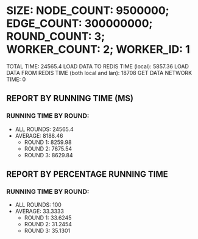 
# SIZE: NODE_COUNT: 9500000; EDGE_COUNT: 300000000; ROUND_COUNT: 3; WORKER_COUNT: 2; WORKER_ID: 1
 TOTAL TIME: 24565.4
 LOAD DATA TO REDIS TIME (local): 5857.36
 LOAD DATA FROM REDIS TIME (both local and lan): 18708
 GET DATA NETWORK TIME: 0

## REPORT BY RUNNING TIME (MS)

 ### RUNNING TIME BY ROUND:

  + ALL ROUNDS: 24565.4
  + AVERAGE: 8188.46
     + ROUND 1: 8259.98
     + ROUND 2: 7675.54
     + ROUND 3: 8629.84

## REPORT BY PERCENTAGE RUNNING TIME

 ### RUNNING TIME BY ROUND:

  + ALL ROUNDS: 100
  + AVERAGE: 33.3333
     + ROUND 1: 33.6245
     + ROUND 2: 31.2454
     + ROUND 3: 35.1301

